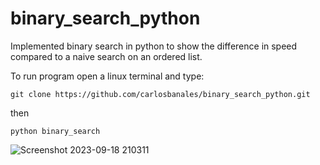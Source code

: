 # binary_search_python
Implemented binary search in python to show the difference in speed compared to a naive search on an ordered list.

To run program open a linux terminal and type:
```console
git clone https://github.com/carlosbanales/binary_search_python.git
```
then
```console
python binary_search
```

![Screenshot 2023-09-18 210311](https://github.com/carlosbanales/binary_search_python/assets/16022204/5175a32f-64ba-444e-8666-e21d8faa93fd)
